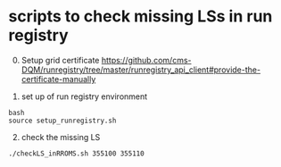 # scripts to check missing LSs in run registry
0. Setup grid certificate
https://github.com/cms-DQM/runregistry/tree/master/runregistry_api_client#provide-the-certificate-manually

1. set up of run registry environment
```
bash
source setup_runregistry.sh
```

2. check the missing LS
```
./checkLS_inRROMS.sh 355100 355110
```

